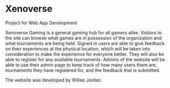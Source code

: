 # Xenoverse
Project for Web App Development

Xenoverse Gaming is a general gaming hub for all gamers alike. Visitors to the site can browse what games are in possession of the organization and what tournaments are being held. Signed in users are able to give feedback on their experiences at the physical location, which will be taken into consideration to make the experience for everyone better. They will also be able to register for any available tournaments. Admins of the website will be able to use their admin page to keep track of how many users there are, tournaments they have registered for, and the feedback that is submitted.

The website was developed by Willee Jordan.
